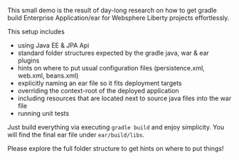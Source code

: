 This small demo is the result of day-long research on how to get 
gradle build Enterprise Application/ear for Websphere Liberty projects effortlessly.

This setup includes
* using Java EE & JPA Api
* standard folder structures expected by the gradle java, war & ear plugins
* hints on where to put usual configuration files (persistence.xml, web.xml, beans.xml)
* explicitly naming an ear file so it fits deployment targets
* overriding the context-root of the deployed application
* including resources that are located next to source java files into the war file
* running unit tests

Just build everything via executing `gradle build` and enjoy simplicity.
You will find the final ear file under `ear/build/libs`.

Please explore the full folder structure to get hints on where to put things!
